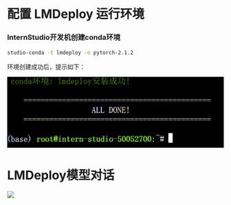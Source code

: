 # 配置 LMDeploy 运行环境
### InternStudio开发机创建conda环境
```sh
studio-conda -t lmdeploy -o pytorch-2.1.2
```
环境创建成功后，提示如下：

![](image/111.png)
# LMDeploy模型对话
![](image/222.png)
